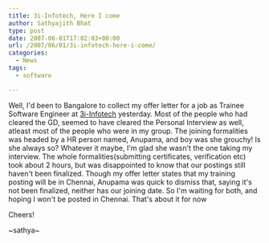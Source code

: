 ```yaml
---
title: 3i-Infotech, Here I come
author: Sathyajith Bhat
type: post
date: 2007-06-01T17:02:03+00:00
url: /2007/06/01/3i-infotech-here-i-come/
categories:
  - News
tags:
  - software

---
```

Well, I'd been to Bangalore to collect my offer letter for a job as Trainee Software Engineer at <a href="https://www.3i-infotech.com" title="3i-Infotech" target="_blank">3i-Infotech</a> yesterday. Most of the people who had cleared the GD, seemed to have cleared the Personal Interview as well, atleast most of the people who were in my group. The joining formalities was headed by a HR person named, Anupama, and boy was she grouchy! Is she always so? Whatever it maybe, I'm glad she wasn't the one taking my interview. The whole formalities(submitting certificates, verification etc) took about 2 hours, but was disappointed to know that our postings still haven't been finalized. Though my offer letter states that my training posting will be in Chennai, Anupama was quick to dismiss that, saying it's not been finalized, neither has our joining date. So I'm waiting for both, and hoping I won't be posted in Chennai. That's about it for now

Cheers!

~sathya~
